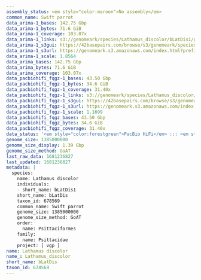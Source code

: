 ```yaml
---
assembly_status: <em style="color:maroon">No assembly</em>
common_name: Swift parrot
data_arima-1_bases: 142.75 Gbp
data_arima-1_bytes: 71.6 GiB
data_arima-1_coverage: 103.07x
data_arima-1_links: s3://genomeark/species/Lathamus_discolor/bLatDis1/genomic_data/arima/<br>
data_arima-1_s3gui: https://42basepairs.com/browse/s3/genomeark/species/Lathamus_discolor/bLatDis1/genomic_data/arima/
data_arima-1_s3url: https://genomeark.s3.amazonaws.com/index.html?prefix=species/Lathamus_discolor/bLatDis1/genomic_data/arima/
data_arima-1_scale: 1.8564
data_arima_bases: 142.75 Gbp
data_arima_bytes: 71.6 GiB
data_arima_coverage: 103.07x
data_pacbiohifi_fqgz-1_bases: 43.50 Gbp
data_pacbiohifi_fqgz-1_bytes: 34.6 GiB
data_pacbiohifi_fqgz-1_coverage: 31.40x
data_pacbiohifi_fqgz-1_links: s3://genomeark/species/Lathamus_discolor/bLatDis1/genomic_data/pacbio_hifi/<br>
data_pacbiohifi_fqgz-1_s3gui: https://42basepairs.com/browse/s3/genomeark/species/Lathamus_discolor/bLatDis1/genomic_data/pacbio_hifi/
data_pacbiohifi_fqgz-1_s3url: https://genomeark.s3.amazonaws.com/index.html?prefix=species/Lathamus_discolor/bLatDis1/genomic_data/pacbio_hifi/
data_pacbiohifi_fqgz-1_scale: 1.1699
data_pacbiohifi_fqgz_bases: 43.50 Gbp
data_pacbiohifi_fqgz_bytes: 34.6 GiB
data_pacbiohifi_fqgz_coverage: 31.40x
data_status: '<em style="color:forestgreen">PacBio HiFi</em> ::: <em style="color:forestgreen">Arima</em>'
genome_size: 1385000000
genome_size_display: 1.39 Gbp
genome_size_method: GoAT
last_raw_data: 1681236827
last_updated: 1681236827
metadata: |
  species:
    name: Lathamus discolor
    individuals:
    - short_name: bLatDis1
    short_name: bLatDis
    taxon_id: 678569
    common_name: Swift parrot
    genome_size: 1385000000
    genome_size_method: GoAT
    order:
      name: Psittaciformes
    family:
      name: Psittacidae
    project: [ vgp ]
name: Lathamus discolor
name_: Lathamus_discolor
short_name: bLatDis
taxon_id: 678569
---
```

